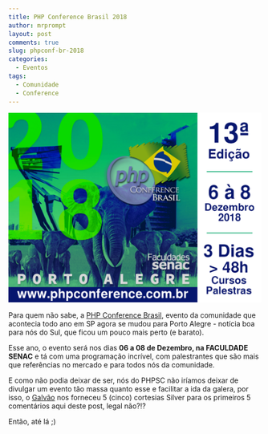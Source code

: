 ```yaml
---
title: PHP Conference Brasil 2018
author: mrprompt
layout: post
comments: true
slug: phpconf-br-2018
categories:
  - Eventos
tags:
  - Comunidade
  - Conference
---
```


![cartaz phpconference brasil](uploads/2018/45194075_1156750747820204_4361029978981138432_n.png)

Para quem não sabe, a [PHP Conference Brasil](https://phpconference.com.br/), evento da comunidade que acontecia todo ano em SP agora se mudou para Porto Alegre - notícia boa para nós do Sul, que ficou um pouco mais perto (e barato). 

Esse ano, o evento será nos dias **06 a 08 de Dezembro, na FACULDADE SENAC** e tá com uma programação incrível, com palestrantes que são mais que referências no mercado e para todos nós da comunidade.

E como não podia deixar de ser, nós do PHPSC não iríamos deixar de divulgar um evento tão massa quanto esse e facilitar a ida da galera, por isso, o [Galvão](https://www.galvao.eti.br) nos forneceu 5 (cinco) cortesias Silver para os primeiros 5 comentários aqui deste post, legal não?!?

Então, até lá ;)